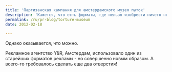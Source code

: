 ```yaml
---
title: 'Партизанская кампания для амстердамского музея пыток'
description: 'Кажется, что есть форматы, где нельзя изобрести ничего нового. Что интересного можно придумать для рекламных врезок в журналы? Для &quot;ходячих стендов&quot;? Однако оказывается, что можно.'
permalink: /ru/pr-blog/torture-museum
date: 2012-02-18

---
```


Однако оказывается, что можно.

Рекламное агентство Y&R, Амстердам, использовало один из старейших форматов рекламы - но совершенно новым образом. А всего-то требовалось сделать еще два отверстия!

<img src="https://themuseumwow.files.wordpress.com/2012/02/yr-torture-museum-preview1.jpg?w=580&amp;h=870" alt="">


